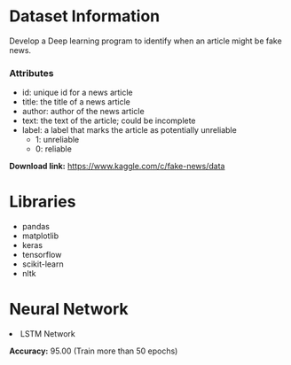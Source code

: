 

# Dataset Information

Develop a Deep learning program to identify when an article might be fake news.

### Attributes
- id: unique id for a news article
- title: the title of a news article
- author: author of the news article
- text: the text of the article; could be incomplete
- label: a label that marks the article as potentially unreliable
    - 1: unreliable
    - 0: reliable

**Download link:** https://www.kaggle.com/c/fake-news/data



# Libraries

- pandas
- matplotlib
- keras
- tensorflow
- scikit-learn
- nltk

# Neural Network

<li>LSTM Network
  
**Accuracy:** 95.00 (Train more than 50 epochs)
